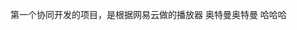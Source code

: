 <!--
 * @Author: your name
 * @Date: 2021-08-17 15:51:11
 * @LastEditTime: 2021-08-17 15:54:22
 * @LastEditors: Please set LastEditors
 * @Description: In User Settings Edit
 * @FilePath: \Versailles-player\README.md
-->
第一个协同开发的项目，是根据网易云做的播放器
奥特曼奥特曼 哈哈哈